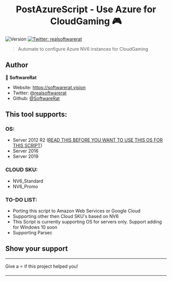 <h1 align="center">PostAzureScript - Use Azure for CloudGaming 🎮</h1>
<p>
  <img alt="Version" src="https://img.shields.io/badge/version-0.2-blue.svg?cacheSeconds=2592000" />
  <a href="https://twitter.com/realsoftwarerat" target="_blank">
    <img alt="Twitter: realsoftwarerat" src="https://img.shields.io/twitter/follow/realsoftwarerat.svg?style=social" />
  </a>
</p>

> Automate to configure Azure NV6 instances for CloudGaming

## Author

👤 **SoftwareRat**

* Website: https://softwarerat.vision
* Twitter: [@realsoftwarerat](https://twitter.com/realsoftwarerat)
* Github: [@SoftwareRat](https://github.com/SoftwareRat)

## This tool supports:
### OS:
- Server 2012 R2 ([READ THIS BEFORE YOU WANT TO USE THIS OS FOR THIS SCRIPT](https://github.com/SoftwareRat/PostAzureScript/wiki/Server2012WAR))
- Server 2016
- Server 2019

### CLOUD SKU: 
- NV6_Standard
- NV6_Promo

### TO-DO LIST: 
- Porting this script to Amazon Web Services or Google Cloud
- Supporting other then Cloud SKU's based on NV6
- This Script is currently supporting OS for servers only. Support adding for Windows 10 soon 
- Supporting Parsec

## Show your support
***
Give a ⭐️ if this project helped you!
***
